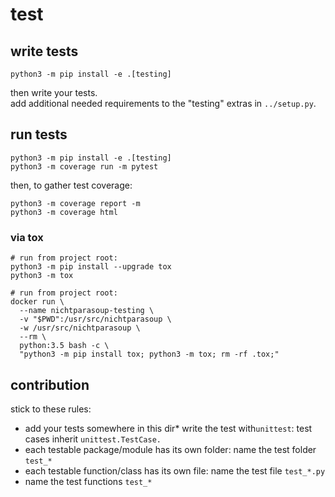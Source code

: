 # test

## write tests

```shell script
python3 -m pip install -e .[testing]
```

then write your tests.  
add additional needed requirements to the "testing" extras in `../setup.py`.


## run tests

```shell
python3 -m pip install -e .[testing]
python3 -m coverage run -m pytest 
```

then, to gather test coverage:

```shell
python3 -m coverage report -m 
python3 -m coverage html 
```


### via tox 

```shell
# run from project root:
python3 -m pip install --upgrade tox
python3 -m tox
```

```shell
# run from project root:
docker run \
  --name nichtparasoup-testing \
  -v "$PWD":/usr/src/nichtparasoup \
  -w /usr/src/nichtparasoup \
  --rm \
  python:3.5 bash -c \
  "python3 -m pip install tox; python3 -m tox; rm -rf .tox;"
```

## contribution 

stick to these rules:

* add your tests somewhere in this dir* write the test with`unittest`: test cases inherit `unittest.TestCase.`
* each testable package/module has its own folder: name the test folder `test_*`
* each testable function/class has its own file:   name the test file   `test_*.py`
* name the test functions `test_*`
